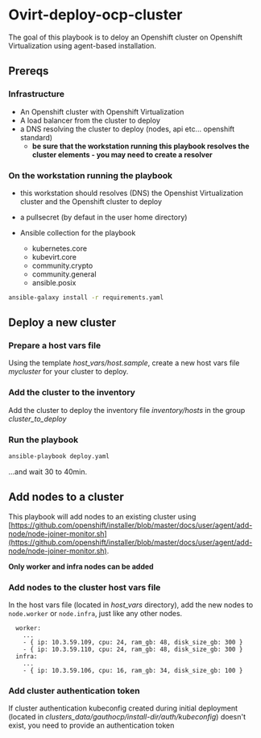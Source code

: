 # Ovirt-deploy-ocp-cluster
The goal of this playbook is to deloy an Openshift cluster on Openshift Virtualization using agent-based installation.

## Prereqs

### Infrastructure
- An Openshift cluster with Openshift Virtualization
- A load balancer from the cluster to deploy
- a DNS resolving the cluster to deploy (nodes, api etc... openshift standard)
  - **be sure that the workstation running this playbook resolves the cluster elements - you may need to create a resolver**

### On  the workstation running the playbook
- this workstation should resolves (DNS) the Openshist Virtualization cluster and the Openshift cluster to deploy
- a pullsecret (by defaut in the user home directory)

- Ansible collection for the playbook
  - kubernetes.core                          
  - kubevirt.core 
  - community.crypto 
  - community.general
  - ansible.posix

```bash
ansible-galaxy install -r requirements.yaml
```

## Deploy a new cluster

### Prepare a host vars file
Using the template *host_vars/host.sample*, create a new host vars file *mycluster* for your cluster to deploy.

### Add the cluster to the inventory
Add the cluster to deploy the inventory file *inventory/hosts* in the group *cluster_to_deploy*

### Run the playbook
```bash
ansible-playbook deploy.yaml
```
...and wait 30 to 40min.

## Add nodes to a cluster
This playbook will add nodes to an existing cluster using [https://github.com/openshift/installer/blob/master/docs/user/agent/add-node/node-joiner-monitor.sh](https://github.com/openshift/installer/blob/master/docs/user/agent/add-node/node-joiner-monitor.sh).

**Only worker and infra nodes can be added**

### Add nodes to the cluster host vars file
In the host vars file (located in *host_vars* directory), add the new nodes to `node.worker` or `node.infra`, just like any other nodes.
```
  worker:
    ...    
    - { ip: 10.3.59.109, cpu: 24, ram_gb: 48, disk_size_gb: 300 }
    - { ip: 10.3.59.110, cpu: 24, ram_gb: 48, disk_size_gb: 300 }
  infra:
    ...
    - { ip: 10.3.59.106, cpu: 16, ram_gb: 34, disk_size_gb: 100 }
```

### Add cluster authentication token
If cluster authentication kubeconfig  created during initial deployment (located in *clusters_data/gauthocp/install-dir/auth/kubeconfig*) doesn't exist, you need to provide an authentication token
